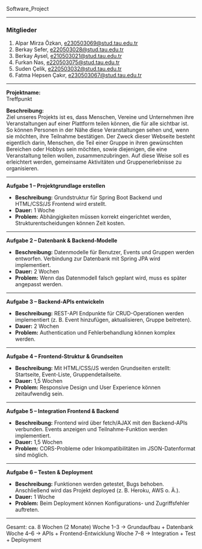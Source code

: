 Software_Project

---


### Mitglieder
1. Alpar Mirza Özkan, e230503069@stud.tau.edu.tr  
2. Berkay Sefer, e220503028@stud.tau.edu.tr
3. Berkay Aysel, e210503021@stud.tau.edu.tr
4. Furkan Nas, e220503075@stud.tau.edu.tr
5. Suden Çelik, e220503032@stud.tau.edu.tr 
6. Fatma Hepsen Çakır, e230503067@stud.tau.edu.tr

---

**Projektname:**  
Treffpunkt 

**Beschreibung:**  
Ziel unseres Projekts ist es, dass Menschen, Vereine und Unternehmen ihre Veranstaltungen auf einer Plattform teilen können, die für alle sichtbar ist. So können Personen in der Nähe diese Veranstaltungen sehen und, wenn sie möchten, ihre Teilnahme bestätigen. Der Zweck dieser Webseite besteht eigentlich darin, Menschen, die Teil einer Gruppe in ihren gewünschten Bereichen oder Hobbys sein möchten, sowie diejenigen, die eine Veranstaltung teilen wollen, zusammenzubringen. Auf diese Weise soll es erleichtert werden, gemeinsame Aktivitäten und Gruppenerlebnisse zu organisieren.

---


**Aufgabe 1 – Projektgrundlage erstellen**  
- **Beschreibung:** Grundstruktur für Spring Boot Backend und HTML/CSS/JS Frontend wird erstellt.
- **Dauer:** 1 Woche
- **Problem:** Abhängigkeiten müssen korrekt eingerichtet werden, Strukturentscheidungen können Zeit kosten.

---

**Aufgabe 2 – Datenbank & Backend-Modelle**  
- **Beschreibung:** Datenmodelle für Benutzer, Events und Gruppen werden entworfen. Verbindung zur Datenbank mit Spring JPA wird implementiert.  
- **Dauer:** 2 Wochen
- **Problem:** Wenn das Datenmodell falsch geplant wird, muss es später angepasst werden.

---

**Aufgabe 3 – Backend-APIs entwickeln**  
- **Beschreibung:** REST-API Endpunkte für CRUD-Operationen werden implementiert (z. B. Event hinzufügen, aktualisieren, Gruppe beitreten). 
- **Dauer:** 2 Wochen
- **Problem:** Authentication und Fehlerbehandlung können komplex werden.

---

**Aufgabe 4 – Frontend-Struktur & Grundseiten**  
- **Beschreibung:** Mit HTML/CSS/JS werden Grundseiten erstellt: Startseite, Event-Liste, Gruppendetailseite.
- **Dauer:** 1,5 Wochen 
- **Problem:** Responsive Design und User Experience können zeitaufwendig sein.  

---

**Aufgabe 5 – Integration Frontend & Backend**  
- **Beschreibung:** Frontend wird über fetch/AJAX mit den Backend-APIs verbunden. Events anzeigen und Teilnahme-Funktion werden implementiert.
- **Dauer:** 1,5 Wochen  
- **Problem:** CORS-Probleme oder Inkompatibilitäten im JSON-Datenformat sind möglich. 

---

**Aufgabe 6 – Testen & Deployment**  
- **Beschreibung:** Funktionen werden getestet, Bugs behoben. Anschließend wird das Projekt deployed (z. B. Heroku, AWS o. Ä.).
- **Dauer:** 1 Woche
- **Problem:** Beim Deployment können Konfigurations- und Zugriffsfehler auftreten.

---

Gesamt: ca. 8 Wochen (2 Monate)
Woche 1–3 → Grundaufbau + Datenbank
Woche 4–6 → APIs + Frontend-Entwicklung
Woche 7–8 → Integration + Test + Deployment
